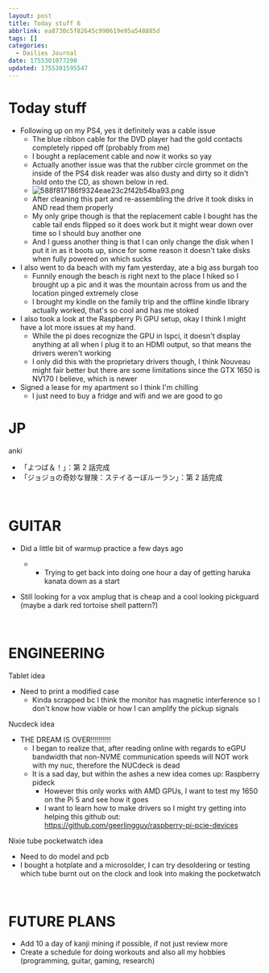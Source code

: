 ```yaml
---
layout: post
title: Today stuff 6
abbrlink: ea8730c5f82645c990619e95a548885d
tags: []
categories:
  - Dailies Journal
date: 1755301077290
updated: 1755301595547
---
```


# Today stuff

- Following up on my PS4, yes it definitely was a cable issue
  - The blue ribbon cable for the DVD player had the gold contacts completely ripped off (probably from me)
  - I bought a replacement cable and now it works so yay
  - Actually another issue was that the rubber circle grommet on the inside of the PS4 disk reader was also dusty and dirty so it didn't hold onto the CD, as shown below in red.
  - ![588f817186f9324eae23c2f42b54ba93.png](/resources/47d72f51fc5f4e8086e390bcdd58e562.png)
  - After cleaning this part and re-assembling the drive it took disks in AND read them properly
  - My only gripe though is that the replacement cable I bought has the cable tail ends flipped so it does work but it might wear down over time so I should buy another one
  - And I guess another thing is that I can only change the disk when I put it in as it boots up, since for some reason it doesn't take disks when fully powered on which sucks
- I also went to da beach with my fam yesterday, ate a big ass burgah too
  - Funnily enough the beach is right next to the place I hiked so I brought up a pic and it was the mountain across from us and the location pinged extremely close
  - I brought my kindle on the family trip and the offline kindle library actually worked, that's so cool and has me stoked
- I also took a look at the Raspberry Pi GPU setup, okay I think I might have a lot more issues at my hand.
  - While the pi does recognize the GPU in lspci, it doesn't display anything at all when I plug it to an HDMI output, so that means the drivers weren't working
  - I only did this with the proprietary drivers though, I think Nouveau might fair better but there are some limitations since the GTX 1650 is NV170 I believe, which is newer
- Signed a lease for my apartment so I think I'm chilling
  - I just need to buy a fridge and wifi and we are good to go

# JP

anki

- 「よつば＆！」：第 2 話完成
- 「ジョジョの奇妙な冒険：ステイるーぼルーラン」：第 2 話完成

 

# GUITAR

- Did a little bit of warmup practice a few days ago

  - - Trying to get back into doing one hour a day of getting haruka kanata down as a start
- Still looking for a vox amplug that is cheap and a cool looking pickguard (maybe a dark red tortoise shell pattern?)

 

# ENGINEERING

Tablet idea

- Need to print a modified case
  - Kinda scrapped bc I think the monitor has magnetic interference so I don't know how viable or how I can amplify the pickup signals

Nucdeck idea

- THE DREAM IS OVER!!!!!!!!!!
  - I began to realize that, after reading online with regards to eGPU bandwidth that non-NVME communication speeds will NOT work with my nuc, therefore the NUCdeck is dead
  - It is a sad day, but within the ashes a new idea comes up: Raspberry pideck
    - However this only works with AMD GPUs, I want to test my 1650 on the Pi 5 and see how it goes
    - I want to learn how to make drivers so I might try getting into helping this github out: <https://github.com/geerlingguy/raspberry-pi-pcie-devices>

Nixie tube pocketwatch idea

- Need to do model and pcb
- I bought a hotplate and a microsolder, I can try desoldering or testing which tube burnt out on the clock and look into making the pocketwatch

 

# FUTURE PLANS

- Add 10 a day of kanji mining if possible, if not just review more
- Create a schedule for doing workouts and also all my hobbies (programming, guitar, gaming, research)
